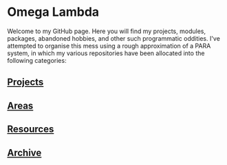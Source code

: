 # Omega Lambda

Welcome to my GitHub page. Here you will find my projects, modules, packages, abandoned hobbies, and other such programmatic oddities. I've attempted to organise this mess using a rough approximation of a PARA system, in which my various repositories have been allocated into the following categories:

## [Projects]

## [Areas]

## [Resources]

## [Archive]

[Projects]: https://github.com/OmegaLambda1998/Projects "Projects"
[Areas]: https://github.com/OmegaLambda1998/Areas "Areas"
[Resources]: https://github.com/OmegaLambda1998/Resources "Resources"
[Archive]: https://github.com/OmegaLambda1998/Archive "Archive"
